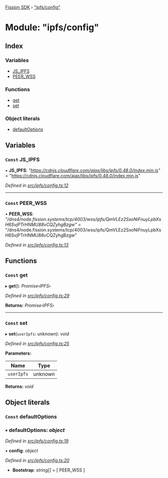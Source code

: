 [Fission SDK](../README.md) › ["ipfs/config"](_ipfs_config_.md)

# Module: "ipfs/config"

## Index

### Variables

* [JS_IPFS](_ipfs_config_.md#const-js_ipfs)
* [PEER_WSS](_ipfs_config_.md#const-peer_wss)

### Functions

* [get](_ipfs_config_.md#const-get)
* [set](_ipfs_config_.md#const-set)

### Object literals

* [defaultOptions](_ipfs_config_.md#const-defaultoptions)

## Variables

### `Const` JS_IPFS

• **JS_IPFS**: *"https://cdnjs.cloudflare.com/ajax/libs/ipfs/0.48.0/index.min.js"* = "https://cdnjs.cloudflare.com/ajax/libs/ipfs/0.48.0/index.min.js"

*Defined in [src/ipfs/config.ts:12](https://github.com/fission-suite/ts-sdk/blob/c2e76a7/src/ipfs/config.ts#L12)*

___

### `Const` PEER_WSS

• **PEER_WSS**: *"/dns4/node.fission.systems/tcp/4003/wss/ipfs/QmVLEz2SxoNiFnuyLpbXsH6SvjPTrHNMU88vCQZyhgBzgw"* = "/dns4/node.fission.systems/tcp/4003/wss/ipfs/QmVLEz2SxoNiFnuyLpbXsH6SvjPTrHNMU88vCQZyhgBzgw"

*Defined in [src/ipfs/config.ts:13](https://github.com/fission-suite/ts-sdk/blob/c2e76a7/src/ipfs/config.ts#L13)*

## Functions

### `Const` get

▸ **get**(): *Promise‹IPFS›*

*Defined in [src/ipfs/config.ts:29](https://github.com/fission-suite/ts-sdk/blob/c2e76a7/src/ipfs/config.ts#L29)*

**Returns:** *Promise‹IPFS›*

___

### `Const` set

▸ **set**(`userIpfs`: unknown): *void*

*Defined in [src/ipfs/config.ts:25](https://github.com/fission-suite/ts-sdk/blob/c2e76a7/src/ipfs/config.ts#L25)*

**Parameters:**

Name | Type |
------ | ------ |
`userIpfs` | unknown |

**Returns:** *void*

## Object literals

### `Const` defaultOptions

### ▪ **defaultOptions**: *object*

*Defined in [src/ipfs/config.ts:19](https://github.com/fission-suite/ts-sdk/blob/c2e76a7/src/ipfs/config.ts#L19)*

▪ **config**: *object*

*Defined in [src/ipfs/config.ts:20](https://github.com/fission-suite/ts-sdk/blob/c2e76a7/src/ipfs/config.ts#L20)*

* **Bootstrap**: *string[]* = [ PEER_WSS ]
